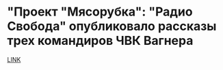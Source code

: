 # "Проект "Мясорубка": "Радио Свобода" опубликовало рассказы трех командиров ЧВК Вагнера



[LINK](https://varlamov.ru/2814563.html)